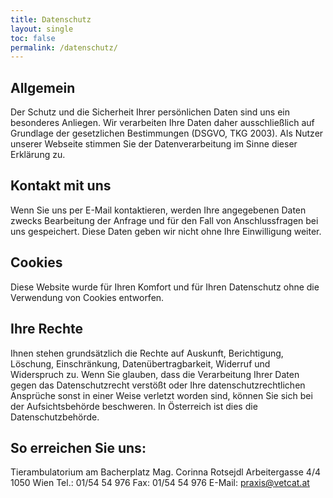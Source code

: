 ```yaml
---
title: Datenschutz
layout: single
toc: false
permalink: /datenschutz/
---
```


## Allgemein

Der Schutz und die Sicherheit Ihrer persönlichen Daten sind uns ein besonderes Anliegen. Wir verarbeiten Ihre Daten daher ausschließlich auf Grundlage der gesetzlichen Bestimmungen (DSGVO, TKG 2003). Als Nutzer unserer Webseite stimmen Sie der Datenverarbeitung im Sinne dieser Erklärung zu.
 
## Kontakt mit uns

Wenn Sie uns per E-Mail kontaktieren, werden Ihre angegebenen Daten zwecks Bearbeitung der Anfrage und für den Fall von Anschlussfragen bei uns gespeichert. Diese Daten geben wir nicht ohne Ihre Einwilligung weiter.
 
## Cookies                                            

Diese Website wurde für Ihren Komfort und für Ihren Datenschutz ohne die Verwendung von Cookies entworfen.
 
## Ihre Rechte

Ihnen stehen grundsätzlich die Rechte auf Auskunft, Berichtigung, Löschung, Einschränkung, Datenübertragbarkeit, Widerruf und Widerspruch zu. Wenn Sie glauben, dass die Verarbeitung Ihrer Daten gegen das Datenschutzrecht verstößt oder Ihre datenschutzrechtlichen Ansprüche sonst in einer Weise verletzt worden sind, können Sie sich bei der Aufsichtsbehörde beschweren. In Österreich ist dies die Datenschutzbehörde.
 
## So erreichen Sie uns:

Tierambulatorium am Bacherplatz
Mag. Corinna Rotsejdl
Arbeitergasse 4/4
1050 Wien
Tel.: 01/54 54 976
Fax: 01/54 54 976
E-Mail: praxis@vetcat.at